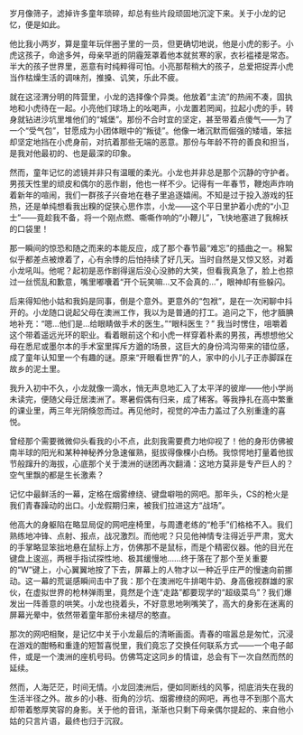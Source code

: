 岁月像筛子，滤掉许多童年琐碎，却总有些片段顽固地沉淀下来。关于小龙的记忆，便是如此。

他比我小两岁，算是童年玩伴圈子里的一员，但更确切地说，他是小虎的影子。小虎这孩子，命途多舛，母亲早逝的阴霾笼罩着他本就贫寒的家，衣衫褴褛是常态。半大的孩子世界里，恶意有时纯粹得可怕。小亮那帮稍大的孩子，总爱把捉弄小虎当作枯燥生活的调味剂，推搡、讥笑，乐此不疲。

就在这泾渭分明的阵营里，小龙的选择像个异类。他放着“主流”的热闹不凑，固执地和小虎待在一起。小亮他们球场上的吆喝声，小龙置若罔闻，拉起小虎的手，转身就钻进沙坑里堆他们的“城堡”。那份不合时宜的坚定，甚至带着点傻气——为了一个“受气包”，甘愿成为小团体眼中的“叛徒”。他像一堵沉默而倔强的矮墙，笨拙却坚定地挡在小虎身前，对抗着那些无端的恶意。那份与年龄不符的善良和担当，是我对他最初的、也是最深的印象。

然而，童年记忆的滤镜并非只有温暖的柔光。小龙也并非总是那个沉静的守护者。男孩天性里的顽皮和偶尔的恶作剧，他也一样不少。记得有一年春节，鞭炮声炸响着新年的喧闹，我们一群孩子兴奋地在巷子里追逐嬉闹。不知是过于投入游戏的狂热，还是单纯想看我出糗的促狭心思作祟，小龙——这个平日里护着小虎的“小卫士”——竟趁我不备，将一个刚点燃、嘶嘶作响的“小鞭儿”，飞快地塞进了我棉袄的口袋里！

那一瞬间的惊恐和随之而来的本能反应，成了那个春节最“难忘”的插曲之一。棉絮似乎都差点被燎着了，心有余悸的后怕持续了好几天。当时自然是又惊又怒，对着小龙吼叫。他呢？起初是恶作剧得逞后没心没肺的大笑，但看我真急了，脸上也掠过一丝慌乱和歉意，嘴里嘟囔着“开个玩笑嘛…又不会真的…”，眼神却有些躲闪。

后来得知他小姑和我妈是同事，倒是个意外。更意外的“包袱”，是在一次闲聊中抖开的。小龙随口说起父母在澳洲工作，我以为是普通的打工。追问之下，他才腼腆地补充：“嗯…他们是…给眼睛做手术的医生。”“眼科医生？” 我当时愣住，咀嚼着这个带着遥远光环的职业。看着眼前这个和小虎一样穿着朴素的男孩，再想想他父母在悉尼或墨尔本的手术室里挥斥方遒的场景，这巨大的身份鸿沟带来的错位感，成了童年认知里一个有趣的谜。原来“开眼看世界”的人，家中的小儿子正赤脚踩在故乡的泥土里。

我升入初中不久，小龙就像一滴水，悄无声息地汇入了太平洋的彼岸——他小学尚未读完，便随父母迁居澳洲了。寒暑假偶有归来，成了稀客。等我挣扎在高中繁重的课业里，两三年光阴倏忽而过。再见他时，视觉的冲击力盖过了久别重逢的喜悦。

曾经那个需要微微仰头看我的小不点，此刻我需要费力地仰视了！他的身形仿佛被南半球的阳光和某种神秘养分急速催熟，挺拔得像棵小白杨。我惊愕地打量着他拔节般蹿升的海拔，心底那个关于澳洲的谜团再次翻涌：这地方莫非是专产巨人的？空气里飘的都是生长激素？

记忆中最鲜活的一幕，定格在烟雾缭绕、键盘噼啪的网吧。那年头，CS的枪火是我们青春躁动的出口。小龙假期归来，被我们拉进这方“战场”。

他高大的身躯陷在略显局促的网吧座椅里，与周遭老练的“枪手”们格格不入。我们熟练地冲锋、点射、报点，战况激烈。而他呢？只见他神情专注得近乎严肃，宽大的手掌略显笨拙地悬在鼠标上方，仿佛那不是鼠标，而是个精密仪器。他的目光在键盘上逡巡，两根手指试探性地、极其缓慢地……终于落在了那个至关重要的“W”键上，小心翼翼地按了下去，屏幕上的人物才以一种近乎庄严的慢速向前挪动。这一幕的荒诞感瞬间击中了我：那个在澳洲吃牛排喝牛奶、身高傲视群雄的家伙，在虚拟世界的枪林弹雨里，竟然是个连“走路”都要现学的“超级菜鸟”？我们爆发出一阵善意的哄笑。小龙也挠着头，不好意思地咧嘴笑了，高大的身影在迷离的屏幕光晕中，依然带着童年那份未褪尽的憨直。

那次的网吧相聚，是记忆中关于小龙最后的清晰画面。青春的喧嚣总是匆忙，沉浸在游戏的酣畅和重逢的短暂喜悦里，我们竟忘了交换任何联系方式——一个电子邮件，或是一个澳洲的座机号码。仿佛笃定这同乡的情谊，总会有下一次自然而然的延续。

然而，人海茫茫，时间无情。小龙回澳洲后，便如同断线的风筝，彻底消失在我的生活半径之外。故乡的小巷、街角的沙坑、烟雾缭绕的网吧，再也寻不到那个高大却带着憨厚笑容的身影。关于他的音讯，渐渐也只剩下母亲偶尔提起的、来自他小姑的只言片语，最终也归于沉寂。

